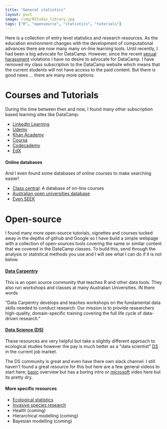 ```yaml
---
title: "General statistics"
layout: post
image: /img/RStudio_library.jpg
tags: ["R", "opensource", "statistics", "tutorials"]
---
```


Here is a collection of entry level statistics and research resources. As the education environment changes with the development of computational advances there are now many many on-line learning tools. Until recently, I had been a big advocate for DataCamp. However, since the recent [sexual harassment](https://medium.com/@heathernolis/on-datacamp-aafd82f94e60/) violations I have no desire to advocate for DataCamp. I have removed my class subscription to the DataCamp website which means that the current students will not have access to the paid content. But there is good news ... there are many more options.

# Courses and Tutorials

During the time between then and now, I found many other subscription based learning sites like DataCamp:

- [LinkedIn Learning](https://www.linkedin.com/learning/)
- [Udemy](https://www.udemy.com/)
- [Khan Academy](https://www.khanacademy.org/)
- [Coursa](https://www.coursera.org/)
- [Codecademy](https://www.codecademy.com/)
- [EdX](https://www.edx.org/)

#### Online databases

And I even found some databases of online courses to make searching easier!

- [Class central](https://www.classcentral.com/): A database of on-line courses
- [Australian open universities database](https://www.open.edu.au/online-courses/)
- [Even SEEK](https://www.seek.com.au/learning/search/courses/mode-online/)

# Open-source

I found many more open-source tutorials, vignettes and courses tucked away in the depths of github and Google so I have build a simple webpage with a collection of open-sources tools covering the same or similar content that we covered in the DataCamp classes. To build this, send through the analysis or statistical methods you use and I will see what I can do if it is not below.

#### [Data Carpentry](https://datacarpentry.org/)

This is an open source community that teaches R and other data tools. They also run workshops and classes at many Australian Universities. IN there words

"Data Carpentry develops and teaches workshops on the fundamental data skills needed to conduct research. Our mission is to provide researchers high-quality, domain-specific training covering the full life cycle of data-driven research."

#### [Data Science (DS)](https://www.rfordatasci.com/)

These resources are very helpful but take a slightly different approach to ecological studies however the pay is much better as a "data scientist" [DS](https://www.rfordatasci.com/) in the current job market.

The DS community is great and even have there own slack channel. I still haven't found a great resource for this but here are a few general videos to start here; [basic](https://www.youtube.com/watch?v=poQ61RZKzwE) overview but has a boring intro *or*  [microsoft](https://www.youtube.com/watch?v=gNV9EqwXCpw) video here but its pretty dry.

#### More specific resources

- [Ecological statistics](https://davan690.github.io/ecological-statistics/)
- [Invasive species research](https://davan690.github.io/invasive-species-modeling/)
- Health (coming)
- Hierarchical modelling (coming)
- Bayesian modelling (coming)